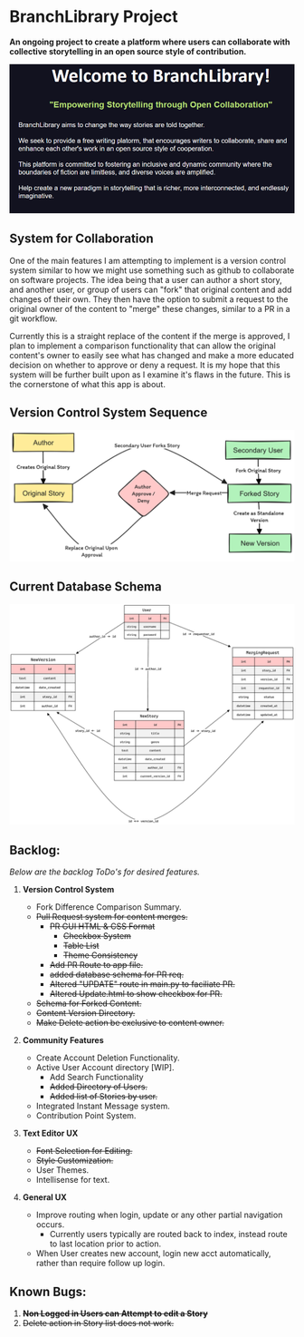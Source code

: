 # BranchLibrary Project

__An ongoing project to create a platform where users can collaborate with collective storytelling in an open source style of contribution.__

![Mission Statement](main.png)


## System for Collaboration
One of the main features I am attempting to implement is a version control system similar to how we might use something such as github
to collaborate on software projects. The idea being that a user can author a short story, and another user, or group of users can "fork"
that original content and add changes of their own. They then have the option to submit a request to the original owner of the content to 
"merge" these changes, similar to a PR in a git workflow. 

Currently this is a straight replace of the content if the merge is approved, I plan to implement a comparison functionality that can allow
the original content's owner to easily see what has changed and make a more educated decision on whether to approve or deny a request. It is my 
hope that this system will be further built upon as I examine it's flaws in the future. This is the cornerstone of what this app is about.

## Version Control System Sequence
![Version Control Sequence](version_ctrl.png)


## Current Database Schema
![DB Model](db_model.png)

## Backlog:
*Below are the backlog ToDo's for desired features.*

1) __Version Control System__
	- Fork Difference Comparison Summary.
	- ~~Pull Request system for content merges.~~
        - ~~PR GUI HTML & CSS Format~~
            - ~~Checkbox System~~
            - ~~Table List~~
            - ~~Theme Consistency~~
        - ~~Add PR Route to app file.~~
        - ~~added database schema for PR req.~~
        - ~~Altered "UPDATE" route in main.py to faciliate PR.~~
        - ~~Altered Update.html to show checkbox for PR.~~
    - ~~Schema for Forked Content.~~
	- ~~Content Version Directory.~~
    - ~~Make Delete action be exclusive to content owner.~~

2) __Community Features__
    - Create Account Deletion Functionality.
    - Active User Account directory [WIP].
        - Add Search Functionality
	    - ~~Added Directory of Users.~~
        - ~~Added list of Stories by user.~~
    - Integrated Instant Message system.
	- Contribution Point System.
    
3) __Text Editor UX__
	- ~~Font Selection for Editing.~~
	- ~~Style Customization.~~
	- User Themes.
	- Intellisense for text.

4) __General UX__
    - Improve routing when login, update or any other partial navigation occurs.
        - Currently users typically are routed back to index, instead route to last location prior to action.
    - When User creates new account, login new acct automatically, rather than require follow up login.

## Known Bugs:
1) ~~__Non Logged in Users can Attempt to edit a Story__~~
2) ~~Delete action in Story list does not work.~~
